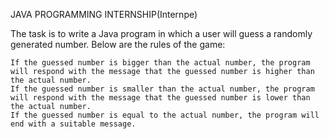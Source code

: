 JAVA PROGRAMMING INTERNSHIP(Internpe)

The task is to write a Java program in which a user will  guess a randomly generated number. Below are the rules of the game:

    If the guessed number is bigger than the actual number, the program will respond with the message that the guessed number is higher than the actual number.
    If the guessed number is smaller than the actual number, the program will respond with the message that the guessed number is lower than the actual number.
    If the guessed number is equal to the actual number, the program will end with a suitable message.
